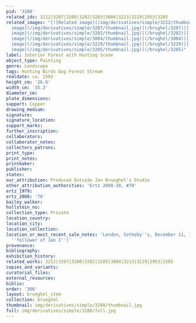 ```yaml
---
pid: '3288'
related_ids: 3212|3207|3200|3202|3203|3004|3213|3229|2953|3205
related_images: "[![Related image](/img/derivatives/simple/3212/thumbnail.jpg)](/brughel/3212)|[![Related
  image](/img/derivatives/simple/3207/thumbnail.jpg)](/brughel/3207)|[![Related image](/img/derivatives/simple/3200/thumbnail.jpg)](/brughel/3200)|[![Related
  image](/img/derivatives/simple/3202/thumbnail.jpg)](/brughel/3202)|[![Related image](/img/derivatives/simple/3203/thumbnail.jpg)](/brughel/3203)|[![Related
  image](/img/derivatives/simple/3004/thumbnail.jpg)](/brughel/3004)|[![Related image](/img/derivatives/simple/3213/thumbnail.jpg)](/brughel/3213)|[![Related
  image](/img/derivatives/simple/3229/thumbnail.jpg)](/brughel/3229)|[![Related image](/img/derivatives/simple/2953/thumbnail.jpg)](/brughel/2953)|[![Related
  image](/img/derivatives/simple/3205/thumbnail.jpg)](/brughel/3205)"
label: Interior Forest with Hunting Scene
object_type: Painting
genre: Landscape
tags: Hunting Birds Dog Forest Stream
realdate: ca. 1593
height_cm: '26.6'
width_cm: '35.3'
diameter_cm: 
plate_dimensions: 
support: Copper
drawing_medium: 
signature: 
signature_location: 
support_marks: 
further_inscription: 
collaborators: 
collaborator_notes: 
collectors_patrons: 
print_type: 
print_notes: 
printmaker: 
publisher: 
states: 
our_attribution: Produced Outside Jan Brueghel's Studio
other_attribution_authorities: 'Ertz 2008-10, #78'
ertz_1979: 
ertz_2008: '78'
bailey_walker: 
hollstein_no: 
collection_type: Private
location_country: 
location_city: 
location_collection: 
location_or_most_recent_sale_notes: 'London, Sotheby''s, December 11, 1996, #106 (as
  ''follower of Jan I'')'
provenance: 
bibliography: 
exhibition_history: 
related_works: 3212|3207|3200|3202|3203|3004|3213|3229|2953|3205
copies_and_variants: 
curatorial_files: 
external_resources: 
biblio: 
order: '366'
layout: brueghel_item
collection: brueghel
thumbnail: img/derivatives/simple/3288/thumbnail.jpg
full: img/derivatives/simple/3288/full.jpg
---
```


